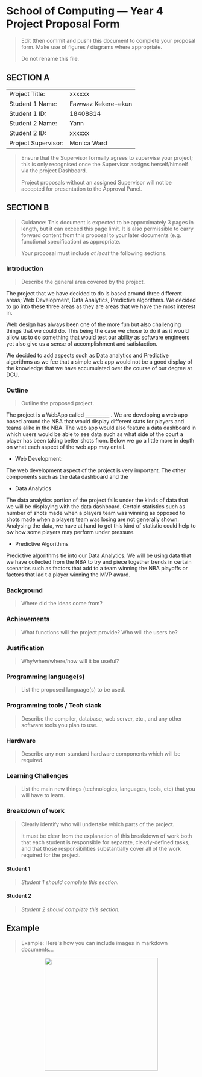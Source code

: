 # School of Computing &mdash; Year 4 Project Proposal Form

> Edit (then commit and push) this document to complete your proposal form.
> Make use of figures / diagrams where appropriate.
>
> Do not rename this file.

## SECTION A

|                     |                   |
|---------------------|-------------------|
|Project Title:       | xxxxxx            |
|Student 1 Name:      | Fawwaz Kekere-ekun|
|Student 1 ID:        | 18408814          |
|Student 2 Name:      | Yann              |
|Student 2 ID:        | xxxxxx            |
|Project Supervisor:  | Monica Ward       |

> Ensure that the Supervisor formally agrees to supervise your project; this is only recognised once the
> Supervisor assigns herself/himself via the project Dashboard.
>
> Project proposals without an assigned
> Supervisor will not be accepted for presentation to the Approval Panel.

## SECTION B

> Guidance: This document is expected to be approximately 3 pages in length, but it can exceed this page limit.
> It is also permissible to carry forward content from this proposal to your later documents (e.g. functional
> specification) as appropriate.
>
> Your proposal must include *at least* the following sections.


### Introduction

> Describe the general area covered by the project.

The project that we have decided to do is based around three different areas; Web Development, Data Analytics, Predictive algorithms. We decided to go into these three areas as they are areas that we have the most interest in.

Web design has always been one of the more fun but also challenging things that we could do. This being the case we chose to do it as it would allow us to do something that would test our ability as software engineers yet also give us a sense of accomplishment and satisfaction.

We decided to add aspects such as Data analytics and Predictive algorithms as we fee that a simple web app would not be a good display of the knowledge that we have accumulated over the course of our degree at DCU.


### Outline

> Outline the proposed project.

The project is a WebApp called __________ . We are developing a web app based around the NBA that would display different stats for players and teams alike in the NBA. The web app would also feature a data dashboard in which users would be able to see data such as what side of the court a player has been taking better shots from. Below we go a little more in depth on what each aspect of the web app may entail.

- Web Development:

The web  development aspect of the project is very important. The other components such as the data dashboard and the 


- Data Analytics

The data analytics portion of the project falls under the kinds of data that we will be displaying with the data dashboard. Certain statistics such as number of shots made when a  players team was winning as opposed to shots made when a players team was losing are not generally shown. Analysing the data, we have at hand to get this kind of statistic could help to ow how some players may perform under pressure.

- Predictive Algorithms 

Predictive algorithms tie into our Data Analytics. We will be using data that we have collected from the NBA to try and piece together trends in certain scenarios such as factors that add to a team winning the NBA playoffs or factors that lad t a player winning the MVP award.


### Background

> Where did the ideas come from?

### Achievements

> What functions will the project provide? Who will the users be?

### Justification

> Why/when/where/how will it be useful?

### Programming language(s)

> List the proposed language(s) to be used.

### Programming tools / Tech stack

> Describe the compiler, database, web server, etc., and any other software tools you plan to use.

### Hardware

> Describe any non-standard hardware components which will be required.

### Learning Challenges

> List the main new things (technologies, languages, tools, etc) that you will have to learn.

### Breakdown of work

> Clearly identify who will undertake which parts of the project.
>
> It must be clear from the explanation of this breakdown of work both that each student is responsible for
> separate, clearly-defined tasks, and that those responsibilities substantially cover all of the work required
> for the project.

#### Student 1

> *Student 1 should complete this section.*

#### Student 2

> *Student 2 should complete this section.*

## Example

> Example: Here's how you can include images in markdown documents...

<!-- Basically, just use HTML! -->

<p align="center">
  <img src="./res/cat.png" width="300px">
</p>

